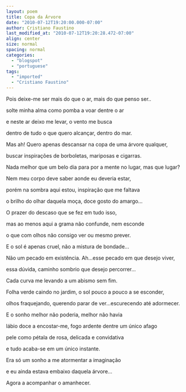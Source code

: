 ```yaml
---
layout: poem
title: Copa da Árvore
date: "2010-07-12T19:20:00.000-07:00"
author: Cristiano Faustino
last_modified_at: "2010-07-12T19:20:28.472-07:00"
align: center
size: normal
spacing: normal
categories:
  - "blogspot"
  - "portuguese"
tags:
  - "imported"
  - "Cristiano Faustino"
---
```


Pois deixe-me ser mais do que o ar, mais do que penso ser..

solte minha alma como pomba a voar dentre o ar

 e neste ar deixo me levar, o vento me busca

dentro de tudo o que quero alcançar, dentro do mar.

Mas ah! Quero apenas descansar na copa de uma árvore qualquer,

buscar inspirações de borboletas, mariposas e cigarras.

Nada melhor que um belo dia para por a mente no lugar, mas que lugar?

Nem meu corpo deve saber aonde eu deveria estar,

porém na sombra aqui estou, inspiração que me faltava

o brilho do olhar daquela moça, doce gosto do amargo...

O prazer do descaso que se fez em tudo isso,

mas ao menos aqui a grama não confunde, nem esconde

o que com olhos não consigo ver ou mesmo prever.

E o sol é apenas cruel, não a mistura de bondade...

Não um pecado em existência. Ah...esse pecado em que desejo viver,

essa dúvida, caminho sombrio que desejo percorrer...

Cada curva me levando a um abismo sem fim.

Folha verde caindo no jardim, o sol pouco a pouco a se esconder,

olhos fraquejando, querendo parar de ver...escurecendo até adormecer.

E o sonho melhor não poderia, melhor não havia

lábio doce a encostar-me, fogo ardente dentre um único afago

pele como pétala de rosa, delicada e convidativa

e tudo acaba-se em um único instante.

Era só um sonho a me atormentar a imaginação

e eu ainda estava embaixo daquela árvore...

Agora a acompanhar o amanhecer.